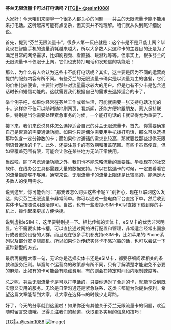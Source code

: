 **芬兰无限流量卡可以打电话吗？[[TG💪+ @esim1088](https://t.me/s/esim1088)]**

大家好！今天咱们来聊聊一个很多人都关心的问题——芬兰的无限流量卡能不能用来打电话。这听起来可能有点复杂，但其实并不难理解。咱们就从头到尾详细说说。

首先，提到“芬兰无限流量卡”，很多人第一反应就是：这个卡是不是只能上网？毕竟现在智能手机的流量消耗越来越大，所以大多数人买这种卡的主要目的还是为了满足日常的网络需求，比如刷视频、看直播、玩游戏等等。但事实上，很多芬兰的无限流量卡不仅限于上网，它们也支持打电话和发短信的功能哦！

那么，为什么有人会认为这些卡不能打电话呢？其实，这主要是因为不同的运营商提供的服务内容有所不同。有些芬兰的无限流量卡确实是以流量为主的套餐，它们的价格比较便宜，主要针对那些对流量需求较大的用户。但是也有不少卡是包含通话时长和短信功能的。这就需要我们根据自己的需求去选择适合的卡了。

举个例子吧，如果你经常在芬兰工作或者生活，可能就需要一张支持电话功能的卡。这样你不仅可以随时随地刷网页、看新闻，还能方便地跟朋友、家人保持联系。特别是当你需要处理紧急事务的时候，一个能打电话的卡就显得尤为重要了。

接下来，我们来说说具体怎么选择适合自己的芬兰无限流量卡。首先，你需要确定自己是否真的需要通话功能。如果你只是偶尔需要用手机拨打电话，那么可以选择那种包含一定分钟数的卡；而如果你对通话的需求比较高，那就要找那些提供无限制语音通话的卡了。此外，还要注意卡的有效期和覆盖范围。有些卡虽然便宜，但如果覆盖范围有限，可能会让你在某些地方无法正常使用。

当然啦，除了考虑通话功能之外，我们也不能忽略流量的重要性。毕竟现在的社交软件、在线办公工具都需要大量的数据支持。所以在挑选卡的时候，一定要看看它的流量额度够不够用。通常来说，无限流量卡的流量上限还是比较高的，能满足大多数人的使用需求。

说到这里，你可能会问：“那我该怎么购买这些卡呢？”别担心，现在互联网这么发达，购买芬兰无限流量卡非常简单。你可以通过一些电商平台直接下单，然后收到实体卡后按照说明激活即可。当然，也有一些虚拟eSIM卡可以直接下载到你的手机上，操作起来更加方便快捷。

说到虚拟eSIM卡，这里要特别提一下。相比传统的实体卡，eSIM卡的优势非常明显。它不需要实体卡槽，可以直接通过网络进行配置和管理，非常适合经常出国旅行或者更换设备的人群。而且现在很多手机都支持eSIM卡，比如苹果的iPhone系列以及部分安卓旗舰机。所以如果你对传统实体卡不感兴趣的话，也可以尝试一下这种新型的方式。

最后再提醒大家一句，无论你是选择实体卡还是eSIM卡，都要仔细阅读相关的条款和服务细则。毕竟每个运营商的政策都有所不同，只有了解清楚才能避免不必要的麻烦。比如有的卡可能会有隐藏费用，有的则会在特定时间段内限制速度等。

总之呢，芬兰无限流量卡是可以打电话的，只要你选对了合适的卡，就能享受到既实惠又实用的服务。无论是日常沟通还是紧急联系，这类卡都能为你提供便利。希望这篇文章能帮到大家，让大家在选择卡的时候少走弯路。

好了，今天的分享就到这里啦！如果你还有其他关于芬兰无限流量卡的问题，欢迎随时留言交流哦。记得关注我们的频道，获取更多实用的信息和技巧！

[[TG💪+ @esim1088](https://t.me/s/esim1088) ![Image](https://i.postimg.cc/4NQfJmqS/Snipaste-2025-05-13-00-14-12.png)]